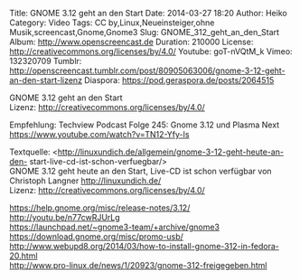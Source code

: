 Title: GNOME 3.12 geht an den Start
Date: 2014-03-27 18:20
Author: Heiko
Category: Video
Tags: CC by,Linux,Neueinsteiger,ohne Musik,screencast,Gnome,Gnome3
Slug: GNOME_312_geht_an_den_Start
Album: http://www.openscreencast.de
Duration: 210000
License: http://creativecommons.org/licenses/by/4.0/
Youtube: goT-nVQtM_k
Vimeo: 132320709
Tumblr: http://openscreencast.tumblr.com/post/80905063006/gnome-3-12-geht-an-den-start-lizenz
Diaspora: https://pod.geraspora.de/posts/2064515

GNOME 3.12 geht an den Start  
Lizenz: <http://creativecommons.org/licenses/by/4.0/>  
  
Empfehlung: Techview Podcast Folge 245: Gnome 3.12 und Plasma Next
<https://www.youtube.com/watch?v=TN12-Yfy-Is>  
  
Textquelle: <http://linuxundich.de/allgemein/gnome-3-12-geht-heute-an-den-
start-live-cd-ist-schon-verfuegbar/>  
GNOME 3.12 geht heute an den Start, Live-CD ist schon verfügbar von Christoph
Langner <http://linuxundich.de/>  
Lizenz: <http://creativecommons.org/licenses/by/4.0/>  
  
<https://help.gnome.org/misc/release-notes/3.12/>  
<http://youtu.be/n77cwRJUrLg>  
<https://launchpad.net/~gnome3-team/+archive/gnome3>  
<https://download.gnome.org/misc/promo-usb/>  
<http://www.webupd8.org/2014/03/how-to-install-gnome-312-in-fedora-20.html>  
<http://www.pro-linux.de/news/1/20923/gnome-312-freigegeben.html>

